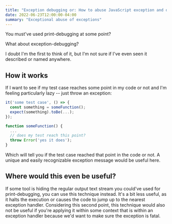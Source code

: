 ```yaml
---
title: "Exception debugging or: How to abuse JavaScript exception and debug tests"
date: 2022-06-23T12:00:00-04:00
summary: "Exceptional abuse of exceptions"
---
```


You must've used print-debugging at some point?

What about exception-debugging?

I doubt I'm the first to think of it, but I'm not sure if I've even seen it
described or named anywhere.

## How it works
If I want to see if my test case reaches some point in my code or not and I'm
feeling particularly lazy -- just throw an exception:

```JavaScript
it('some test case', () => {
  const something = someFunction();
  expect(something).toBe(...);
});

function someFunction() {
  ...
  // does my test reach this point?
  throw Error('yes it does');
}
```

Which will tell you if the test case reached that point in the code or not. A
unique and easily recognizable exception message would be useful here.

## Where would this even be useful?
If some tool is hiding the regular output
text stream you could've used for print-debugging, you can use this technique
instead. It's a bit less useful, as it halts the execution or causes the code to
jump up to the nearest exception handler. Considering this second point, this
technique would also not be useful if you're applying it within some context
that is within an exception handler because we'd want to make sure the exception
is fatal.
